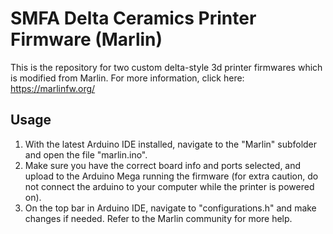 # SMFA Delta Ceramics Printer Firmware (Marlin)

This is the repository for two custom delta-style 3d printer firmwares which is modified from Marlin. For more information, click here: https://marlinfw.org/

## Usage
1. With the latest Arduino IDE installed, navigate to the "Marlin" subfolder and open the file "marlin.ino".
1. Make sure you have the correct board info and ports selected, and upload to the Arduino Mega running the firmware (for extra caution, do not connect the arduino to your computer while the printer is powered on).
1. On the top bar in Arduino IDE, navigate to "configurations.h" and make changes if needed. Refer to the Marlin community for more help.

